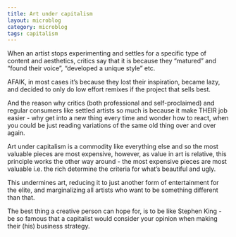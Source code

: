 ```yaml
---
title: Art under capitalism
layout: microblog
category: microblog
tags: capitalism 
---
```


When an artist stops experimenting and settles for a specific type of content and aesthetics, critics say that it is because they “matured” and “found their voice”, “developed a unique style” etc.

AFAIK, in most cases it’s because they lost their inspiration, became lazy, and decided to only do low effort remixes if the project that sells best. 

And the reason why critics (both professional and self-proclaimed) and regular consumers like settled artists so much is because it make THEIR job easier - why get into a new thing every time and wonder how to react, when you could be just reading variations of the same old thing over and over again.

Art under capitalism is a commodity like everything else and so the most valuable pieces are most expensive, however, as value in art is relative, this principle works the other way around - the most expensive pieces are most valuable i.e. the rich determine the criteria for what’s beautiful and ugly.

This undermines art, reducing it to just another form of entertainment for the elite, and marginalizing all artists who want to be something different than that.

The best thing a creative person can hope for, is to be like Stephen King - be so famous that a capitalist would consider your opinion when making their (his) business strategy.

